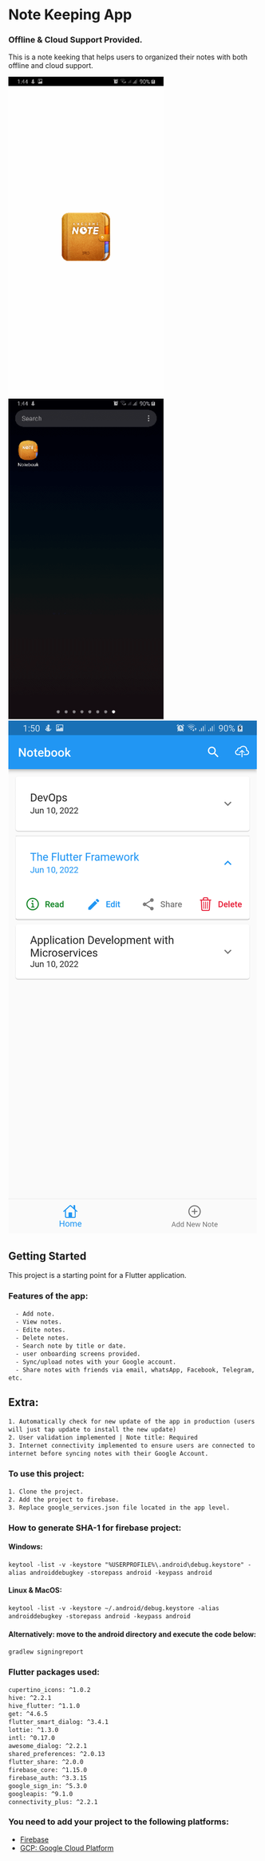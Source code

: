 # Note Keeping App 
### Offline & Cloud Support Provided.
This is a note keeking that helps users to organized their notes with both offline and cloud support.


![Screenshot](20220610_144144.gif)
![Screenshot](20220611_123445.gif)
![Screenshot](Screenshot_20220610-135037.png)


## Getting Started

This project is a starting point for a Flutter application.

### Features of the app:
      - Add note.
      - View notes.
      - Edite notes.
      - Delete notes.
      - Search note by title or date.
      - user onboarding screens provided.
      - Sync/upload notes with your Google account.
      - Share notes with friends via email, whatsApp, Facebook, Telegram, etc.
      
## Extra:
    1. Automatically check for new update of the app in production (users will just tap update to install the new update)
    2. User validation implemented | Note title: Required
    3. Internet connectivity implemented to ensure users are connected to internet before syncing notes with their Google Account.

### To use this project:
    1. Clone the project.
    2. Add the project to firebase.
    3. Replace google_services.json file located in the app level.
  

### How to generate SHA-1 for firebase project:
#### Windows:
    keytool -list -v -keystore "%USERPROFILE%\.android\debug.keystore" -alias androiddebugkey -storepass android -keypass android

#### Linux & MacOS:
    keytool -list -v -keystore ~/.android/debug.keystore -alias androiddebugkey -storepass android -keypass android 

#### Alternatively: move to the android directory and execute the code below:
    gradlew signingreport


### Flutter packages used:
    cupertino_icons: ^1.0.2
    hive: ^2.2.1
    hive_flutter: ^1.1.0
    get: ^4.6.5
    flutter_smart_dialog: ^3.4.1
    lottie: ^1.3.0
    intl: ^0.17.0
    awesome_dialog: ^2.2.1
    shared_preferences: ^2.0.13
    flutter_share: ^2.0.0
    firebase_core: ^1.15.0
    firebase_auth: ^3.3.15
    google_sign_in: ^5.3.0
    googleapis: ^9.1.0
    connectivity_plus: ^2.2.1

### You need to add your project to the following platforms:

- [Firebase](https://console.firebase.google.com)
- [GCP: Google Cloud Platform](https://console.cloud.google.com)


